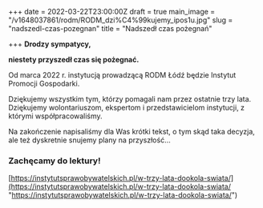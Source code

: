 +++
date = 2022-03-22T23:00:00Z
draft = true
main_image = "/v1648037861/rodm/RODM_dzi%C4%99kujemy_ipos1u.jpg"
slug = "nadszedl-czas-pozegnan"
title = "Nadszedł czas pożegnań"

+++
**Drodzy sympatycy,**

**niestety przyszedł czas się pożegnać.** 

Od marca 2022 r. instytucją prowadzącą RODM Łódź będzie Instytut Promocji Gospodarki.

Dziękujemy wszystkim tym, którzy pomagali nam przez ostatnie trzy lata. Dziękujemy wolontariuszom, ekspertom i przedstawicielom instytucji, z którymi współpracowaliśmy. 

Na zakończenie napisaliśmy dla Was krótki tekst, o tym skąd taka decyzja, ale też dyskretnie snujemy plany na przyszłość... 

### **Zachęcamy do lektury!** 

[https://instytutsprawobywatelskich.pl/w-trzy-lata-dookola-swiata/](https://instytutsprawobywatelskich.pl/w-trzy-lata-dookola-swiata/ "https://instytutsprawobywatelskich.pl/w-trzy-lata-dookola-swiata/")